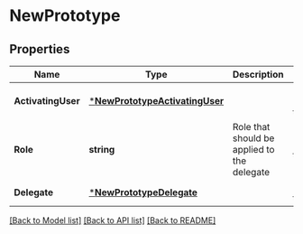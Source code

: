 # NewPrototype

## Properties
Name | Type | Description | Notes
------------ | ------------- | ------------- | -------------
**ActivatingUser** | [***NewPrototypeActivatingUser**](NewPrototype_activating_user.md) |  | [optional] [default to null]
**Role** | **string** | Role that should be applied to the delegate | [default to null]
**Delegate** | [***NewPrototypeDelegate**](NewPrototype_delegate.md) |  | [default to null]

[[Back to Model list]](../README.md#documentation-for-models) [[Back to API list]](../README.md#documentation-for-api-endpoints) [[Back to README]](../README.md)

